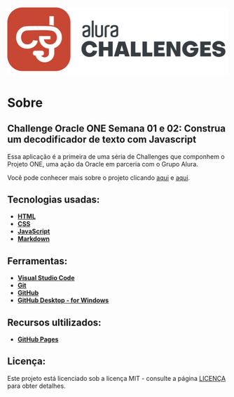 <h1 align="center">
    <img src="image/logo-challenge.svg" alt="Logo Challenge">
</h1>

# Sobre

## Challenge Oracle ONE Semana 01 e 02: Construa um decodificador de texto com Javascript

Essa aplicação é a primeira de uma séria de Challenges que componhem o Projeto ONE, uma ação da Oracle em parceria com o Grupo Alura.

Você pode conhecer mais sobre o projeto clicando [aqui](https://www.oracle.com/br/education/oracle-next-education/) e [aqui](https://www.alura.com.br/oracle-next-education).
 
 

## Tecnologias usadas:
* **[HTML](https://developer.mozilla.org/pt-BR/docs/Web/HTML)**
* **[CSS](https://developer.mozilla.org/pt-BR/docs/Learn/CSS/First_steps/O_que_e_CSS)**
* **[JavaScript](https://developer.mozilla.org/pt-BR/docs/Web/JavaScript)**
* **[Markdown](https://daringfireball.net/projects/)**


## Ferramentas:
* **[Visual Studio Code](https://code.visualstudio.com/)**
* **[Git](https://git-scm.com/)**
* **[GitHub](https://github.com/)**
* **[GitHub Desktop - for Windows](https://desktop.github.com/)**


## Recursos ultilizados:
* **[GitHub Pages](https://pages.github.com/)**


## Licença:
Este projeto está licenciado sob a licença MIT - consulte a página [LICENÇA](https://opensource.org/licenses/MIT) para obter detalhes.
